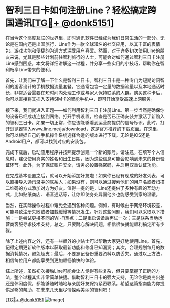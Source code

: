 # 智利三日卡如何注册Line？轻松搞定跨国通讯[[TG💪+ @donk5151](https://t.me/s/donk5151)]

在当今这个高度互联的世界里，即时通讯软件已经成为我们日常生活的一部分。无论是在国内还是出国旅行，Line作为一款全球知名的社交应用，以其丰富的表情包、游戏功能和便捷的沟通方式深受用户喜爱。然而，对于许多初次使用Line的朋友来说，尤其是那些计划前往智利旅行的人士，可能会对如何通过智利三日卡注册Line感到困惑。本文将详细讲解这一过程，并分享一些实用的小技巧，帮助你在智利畅享Line带来的便利。

首先，让我们来了解一下什么是智利三日卡。智利三日卡是一种专门为短期访问智利的游客设计的手机数据流量套餐。它通常包含一定量的数据流量以及本地通话时长，非常适合需要在短时间内处理工作或与家人保持联系的人群。购买这种卡后，你可以直接将其插入支持SIM卡的智能手机中，即可开始享受高速上网服务。

接下来，我们就进入正题——如何利用智利三日卡注册Line。第一步当然是确保你的设备已经成功连接到网络。打开手机设置，检查是否已正确安装并激活了新购入的智利三日卡。如果一切正常，你应该能够看到运营商提供的信号标识。此时，打开浏览器输入www.line.me/ja/download，这是官方推荐的下载页面。在这里，你可以根据自己的手机操作系统选择合适的版本进行下载。无论是iOS还是Android用户，都可以找到对应的安装包。

完成下载后，启动应用程序并按照提示创建一个新的账号。请注意，在填写个人信息时，建议使用真实的姓名和出生日期，因为这些信息可能会影响到未来的身份验证环节。此外，为了保证账户安全，请务必设置强密码，并启用双重认证功能。

在完成基本设置之后，就可以开始添加好友啦！如果你已经有现成的好友列表，可以直接导入通讯录中的联系人；如果没有，则可以通过搜索他们的用户名或者扫描二维码的方式添加对方为好友。值得一提的是，Line还提供了多种有趣的互动方式，比如贴纸商店、语音通话等，让你即使身处异国他乡也能感受到家的温暖。

当然，在实际操作过程中难免会遇到各种问题。例如，有时候由于网络环境较差，可能导致注册失败或者加载缓慢等情况发生。针对这些问题，我们可以采取以下措施：一是尝试更换不同的Wi-Fi热点；二是重启设备后再试一次；三是联系当地运营商客服寻求技术支持。总之，只要耐心解决问题，相信很快就能顺利搞定所有步骤。

除了上述内容之外，还有一些额外的小贴士可以帮助大家更好地使用Line。首先，记得定期更新软件版本以获取最新功能和修复已知漏洞；其次，合理规划每月的数据消耗情况，避免超支；最后，不要忘记备份重要资料以防丢失。通过以上方法，相信每位用户都能享受到更加顺畅愉快的体验。

综上所述，虽然初次接触Line可能会让人觉得有些复杂，但只要掌握了正确的方法，整个过程其实非常简单快捷。借助智利三日卡的强大支持，无论你是商务出差还是休闲度假，都能够随时随地与亲朋好友保持紧密联系。希望这篇指南能为你提供足够的帮助，在未来几天里尽情探索美丽的智利吧！

[[TG💪+ @donk5151](https://t.me/s/donk5151) ![Image](https://i.postimg.cc/rwNCRYN7/Snipaste-2025-04-30-17-27-05.png)]
